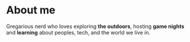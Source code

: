 # About me
Gregarious nerd who loves exploring **the outdoors**, hosting **game nights** and **learning** about peoples, tech, and the world we live in.
